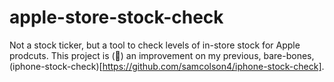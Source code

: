 # apple-store-stock-check
Not a stock ticker, but a tool to check levels of in-store stock for Apple prodcuts.
This project is (🤞) an improvement on my previous, bare-bones, (iphone-stock-check)[https://github.com/samcolson4/iphone-stock-check].
